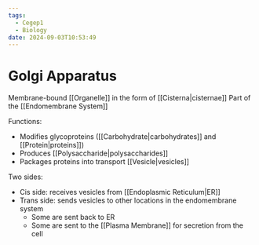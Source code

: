 ```yaml
---
tags:
  - Cegep1
  - Biology
date: 2024-09-03T10:53:49
---
```


# Golgi Apparatus

Membrane-bound [[Organelle]] in the form of [[Cisterna|cisternae]]
Part of the [[Endomembrane System]]

Functions:

- Modifies glycoproteins ([[Carbohydrate|carbohydrates]] and [[Protein|proteins]])
- Produces [[Polysaccharide|polysaccharides]]
- Packages proteins into transport [[Vesicle|vesicles]]

Two sides:

- Cis side: receives vesicles from [[Endoplasmic Reticulum|ER]]
- Trans side: sends vesicles to other locations in the endomembrane system
	- Some are sent back to ER
	- Some are sent to the [[Plasma Membrane]] for secretion from the cell